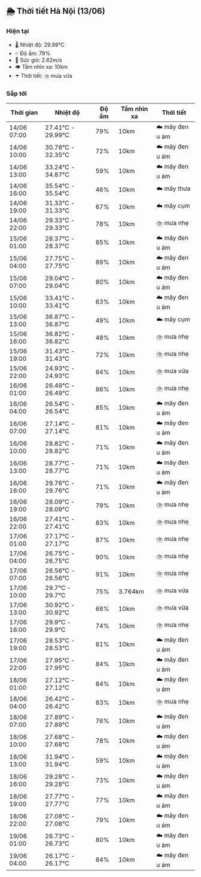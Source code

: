 ## 🌦️ Thời tiết Hà Nội (13/06)

### Hiện tại

- 🌡️ Nhiệt độ: 29.99℃
- 💦 Độ ẩm: 79%
- 💨 Sức gió: 2.62m/s
- 👁️ Tầm nhìn xa: 10km
- ☂️ Thời tiết: ⛈️ mưa vừa

### Sắp tới

| Thời gian | Nhiệt độ | Độ ẩm | Tầm nhìn xa | Thời tiết |
| --- | --- | --- | --- | --- |
| 14/06 07:00 | 27.41℃ - 29.99℃ | 79% | 10km | ☁️ mây đen u ám |
| 14/06 10:00 | 30.78℃ - 32.35℃ | 72% | 10km | ☁️ mây đen u ám |
| 14/06 13:00 | 33.24℃ - 34.87℃ | 59% | 10km | ☁️ mây đen u ám |
| 14/06 16:00 | 35.54℃ - 35.54℃ | 46% | 10km | ☁️ mây thưa |
| 14/06 19:00 | 31.33℃ - 31.33℃ | 67% | 10km | ☁️ mây cụm |
| 14/06 22:00 | 29.33℃ - 29.33℃ | 78% | 10km | ⛈️ mưa nhẹ |
| 15/06 01:00 | 28.37℃ - 28.37℃ | 85% | 10km | ☁️ mây đen u ám |
| 15/06 04:00 | 27.75℃ - 27.75℃ | 89% | 10km | ☁️ mây đen u ám |
| 15/06 07:00 | 29.04℃ - 29.04℃ | 80% | 10km | ☁️ mây đen u ám |
| 15/06 10:00 | 33.41℃ - 33.41℃ | 63% | 10km | ☁️ mây đen u ám |
| 15/06 13:00 | 36.87℃ - 36.87℃ | 49% | 10km | ☁️ mây cụm |
| 15/06 16:00 | 36.82℃ - 36.82℃ | 48% | 10km | ⛈️ mưa nhẹ |
| 15/06 19:00 | 31.43℃ - 31.43℃ | 72% | 10km | ⛈️ mưa nhẹ |
| 15/06 22:00 | 24.93℃ - 24.93℃ | 84% | 10km | ⛈️ mưa vừa |
| 16/06 01:00 | 26.49℃ - 26.49℃ | 86% | 10km | ⛈️ mưa nhẹ |
| 16/06 04:00 | 26.54℃ - 26.54℃ | 85% | 10km | ☁️ mây đen u ám |
| 16/06 07:00 | 27.14℃ - 27.14℃ | 81% | 10km | ☁️ mây đen u ám |
| 16/06 10:00 | 28.82℃ - 28.82℃ | 71% | 10km | ☁️ mây đen u ám |
| 16/06 13:00 | 28.77℃ - 28.77℃ | 71% | 10km | ☁️ mây đen u ám |
| 16/06 16:00 | 29.76℃ - 29.76℃ | 71% | 10km | ☁️ mây đen u ám |
| 16/06 19:00 | 28.09℃ - 28.09℃ | 79% | 10km | ⛈️ mưa nhẹ |
| 16/06 22:00 | 27.41℃ - 27.41℃ | 83% | 10km | ⛈️ mưa nhẹ |
| 17/06 01:00 | 27.17℃ - 27.17℃ | 87% | 10km | ⛈️ mưa nhẹ |
| 17/06 04:00 | 26.75℃ - 26.75℃ | 90% | 10km | ⛈️ mưa nhẹ |
| 17/06 07:00 | 26.56℃ - 26.56℃ | 91% | 10km | ⛈️ mưa nhẹ |
| 17/06 10:00 | 29.7℃ - 29.7℃ | 75% | 3.764km | ⛈️ mưa vừa |
| 17/06 13:00 | 30.92℃ - 30.92℃ | 68% | 10km | ⛈️ mưa vừa |
| 17/06 16:00 | 29.9℃ - 29.9℃ | 74% | 10km | ⛈️ mưa nhẹ |
| 17/06 19:00 | 28.53℃ - 28.53℃ | 81% | 10km | ☁️ mây đen u ám |
| 17/06 22:00 | 27.95℃ - 27.95℃ | 84% | 10km | ☁️ mây đen u ám |
| 18/06 01:00 | 27.12℃ - 27.12℃ | 84% | 10km | ☁️ mây đen u ám |
| 18/06 04:00 | 26.42℃ - 26.42℃ | 83% | 10km | ⛈️ mưa nhẹ |
| 18/06 07:00 | 27.89℃ - 27.89℃ | 76% | 10km | ☁️ mây đen u ám |
| 18/06 10:00 | 27.68℃ - 27.68℃ | 78% | 10km | ☁️ mây đen u ám |
| 18/06 13:00 | 31.94℃ - 31.94℃ | 59% | 10km | ☁️ mây đen u ám |
| 18/06 16:00 | 29.28℃ - 29.28℃ | 73% | 10km | ☁️ mây đen u ám |
| 18/06 19:00 | 27.77℃ - 27.77℃ | 77% | 10km | ☁️ mây đen u ám |
| 18/06 22:00 | 27.08℃ - 27.08℃ | 79% | 10km | ☁️ mây đen u ám |
| 19/06 01:00 | 26.73℃ - 26.73℃ | 80% | 10km | ☁️ mây đen u ám |
| 19/06 04:00 | 26.17℃ - 26.17℃ | 84% | 10km | ☁️ mây đen u ám |
